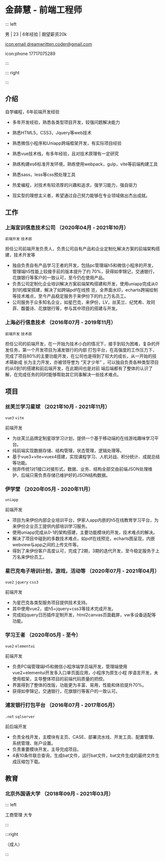 # 金薛慧 - 前端工程师

::: left

男 | 23 | 6年经验 | 期望薪资20k

[icon:email dreamwritten.coder@gmail.com](mailto:dreamwritten.coder@gmail.com)

icon:phone 17717075289

:::

::: right

:::

## 介绍

自学编程，6年前端开发经验

- 多年开发经验，熟悉各类型项目开发，较强问题解决能力

- 熟悉HTML5，CSS3，Jquery等web技术

- 熟悉微信小程序和Uniapp跨端框架开发，有实际项目经验

- 熟悉vue技术栈，有多年经验，且对技术原理有一定研究

- 熟练构建es6标准开发环境，熟练使用webpack，gulp，vite等前端构建工具

- 熟悉sass，less等css预处理工具

- 热爱编程，对技术有较浓厚的兴趣和追求，强学习能力，强自驱力

- 现实型的理想主义者，希望通过自己努力能够在专业领域做出杰出成就。

## 工作

### 上海宜训信息技术公司 （2020年04月 - 2021年10月）

`前端开发` `技术部`

担任公司前端开发负责人，负责公司自有产品和企业定制化解决方案的前端架构搭建，技术开发等

- 独自负责自有产品学习王者的开发，包括pc管理端h5和微信小程序的开发，管理端h5性能上较接手前的版本提升了约 70%，获得如李锦记，交通银行，花旗银行等客户的一致认可，至今仍在使用产品。
- 负责公司定制化企业培训解决方案前端架构搭建和开发，使用uniapp完成从0到1的框架搭建，解决了如跨端pdf在线预 览，全界面水印，echarts跨端绘制等技术难点，至今产品稳定服务于来伊份下的约上万名员工。
- 公司服务于众多知名企业，如星巴克，来伊份，LV，丝芙兰、纪梵希、玫珂菲、馥蕾诗、花旗银行等，参与其中项目的搭建与开发。

### 上海必行信息技术 （2016年07月 - 2019年11月）

`前端开发` `技术部`

担任公司的前端开发，在一开始为技术小白的情况下，接手到较为困难，复杂的开发任务，第一个开发项目为浦发银行的内部 打包平台，在高强度的工作压力下，完成了项目80%的主要功能开发，在公司也是得到了较大的成长，从一开始的技术萌新成 长为主力开发，亦被领导誉为 “天才少年” ，可以独自负责各种类型项目的从0到1的搭建和前后端开发，在此期间也是对前 端后端都有了整体的认识了解，在完成任务的同时能够帮助其它同事解决一些技术难点。

## 项目

### 丝芙兰学习星球 （2021年10月 - 2021年11月）

`vue3` `vite`

前端开发 

- 为丝芙兰品牌定制星球学习计划，提供一个基于移动端的在线游戏趣味学习平台。 
- 纯前端实现数据存储、结构管理，状态管理，逻辑处理等。
- 基于vue3+vite+vuex4搭建，实现课程学习、人机对战、积分统计、成就总结等功能。
- 抛弃传统1对1接口对接形式，数据、业务、结构全部交由前端JSON处理维护，后端只需负责存储已维护好的JSON结构数据。

### 伊学堂 （2020年05月 - 2020年11月）

`uniapp`

前端开发 

- 项目为来伊份内部企业培训平台，伊家人app内嵌的h5在线教育学习平台，为来伊份企业员工提供内部培训学习服务。
- 使用uniapp完成从0-1的架构搭建，主要功能模块的开发，技术难点的解决。
- 解决了项目中碰到的多数技术难点，如pdf在线预览，echarts图呈现，内嵌webview与app之间的上传文件等。
- 得到了来伊份客户高度认可，完成了2期，3期的迭代开发，至今稳定服务于上万名来伊份员工。

### 星巴克电子培训计划，游戏，活动等 （2020年07月 - 2021年04月）

`vue2` `jquery` `css3`

前端开发 

- 为星巴克各类型服务项目提供技术支持。
- 其中使用vue2，或h5+jquery+css3等技术完成开发。
- 完成如jquery日历插件定制开发，html2canvas页面截屏，vw多设备适配等功能。

### 学习王者 （2020年05月 - 至今）

`vue2` `elementui`

前端开发 

- 负责PC端管理端H5和微信小程序端学员端开发，管理端使用vue2+elementui开发多入口单页面应用，小程序为原生小程 序语言开发，未使用框架，主导整体项目的前端代码质量的把控。
- 界面得到了整体的改版，功能更为丰富、易用，性能和体验提升70%。
- 获得如李锦记，交通银行，花旗银行等客户的一致认可。

### 浦发银行打包平台 （2016年07月 - 2017年05月）

`.net` `sqlserver`

前后端开发

- 负责全栈开发，主模块有主页、CASE、部署流水线、开发工具、配置管理、系统管理、账户设置。
- 负责重要模块开发，主导完成项目。
- 4表10条件联合查询，生成bat文件，运行bat文件，bat文件生成的最终文件生成压缩包下载。

## 教育

### 北京外国语大学 （2018年09月 - 2021年03月）

::: left

工商管理 大专

:::

:::right

（成人）

:::
